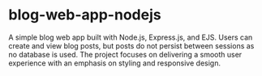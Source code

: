 # blog-web-app-nodejs
A simple blog web app built with Node.js, Express.js, and EJS. Users can create and view blog posts, but posts do not persist between sessions as no database is used. The project focuses on delivering a smooth user experience with an emphasis on styling and responsive design.
